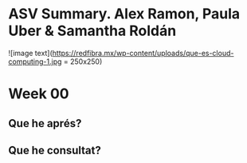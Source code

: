 # ASV Summary. Alex Ramon, Paula Uber & Samantha Roldán

![image text](https://redfibra.mx/wp-content/uploads/que-es-cloud-computing-1.jpg = 250x250)

# Week 00

## Que he aprés?

## Que he consultat?

